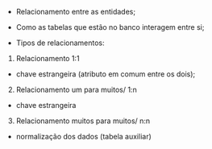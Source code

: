 - Relacionamento entre as entidades;

- Como as tabelas que estão no banco interagem entre si;

- Tipos de relacionamentos:

1. Relacionamento 1:1
- chave estrangeira (atributo em comum entre os dois);

2. Relacionamento um para muitos/ 1:n
- chave estrangeira

3. Relacionamento muitos para muitos/ n:n
- normalização dos dados (tabela auxiliar)